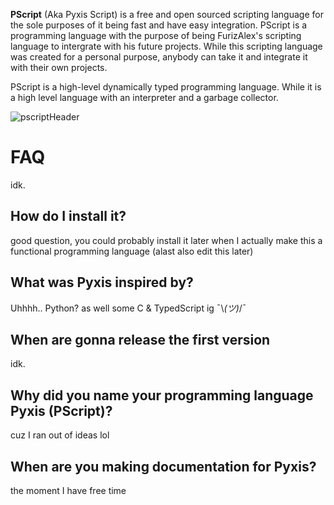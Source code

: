 **PScript** (Aka Pyxis Script) is a free and open sourced scripting language for the sole purposes of it being fast and have easy integration. PScript is a programming language with the purpose
of being FurizAlex's scripting language to intergrate with his future projects. While this scripting language was created for a personal purpose, anybody can take it and integrate it with
their own projects.

PScript is a high-level dynamically typed programming language. While it is a high level language with an interpreter and a garbage collector.

![pscriptHeader](https://github.com/user-attachments/assets/5f47cf15-e456-4e57-a084-8891c100f871)

# FAQ
idk.

## How do I install it?
good question, you could probably install it later when I actually make
this a functional programming language (alast also edit this later)

## What was Pyxis inspired by?
Uhhhh.. Python? as well some C & TypedScript ig ¯\\_(ツ)_/¯

## When are gonna release the first version
idk.

## Why did you name your programming language Pyxis (PScript)?
cuz I ran out of ideas lol

## When are you making documentation for Pyxis?
the moment I have free time
